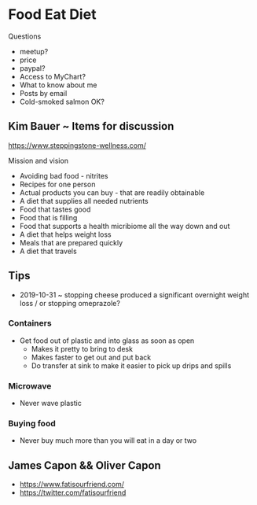 # Food Eat Diet

Questions

* meetup?
* price
* paypal?
* Access to MyChart?
* What to know about me
* Posts by email
* Cold-smoked salmon OK?


## Kim Bauer ~ Items for discussion

https://www.steppingstone-wellness.com/

Mission and vision

* Avoiding bad food - nitrites
* Recipes for one person
* Actual products you can buy - that are readily obtainable
* A diet that supplies all needed nutrients
* Food that tastes good
* Food that is filling
* Food that supports a health micribiome all the way down and out
* A diet that helps weight loss
* Meals that are prepared quickly
* A diet that travels

## Tips

* 2019-10-31 ~ stopping cheese produced a significant overnight weight loss / or stopping omeprazole?


### Containers

* Get food out of plastic and into glass as soon as open
	* Makes it pretty to bring to desk
	* Makes faster to get out and put back
	* Do transfer at sink to make it easier to pick up drips and spills


### Microwave

* Never wave plastic

### Buying food

* Never buy much more than you will eat in a day or two

## James Capon && Oliver Capon

* https://www.fatisourfriend.com/
* https://twitter.com/fatisourfriend
